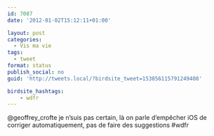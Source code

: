 ```yaml
---
id: 7087
date: '2012-01-02T15:12:11+01:00'

layout: post
categories:
  - Vis ma vie
tags:
  - tweet
format: status
publish_social: no
guid: 'http://tweets.local/?birdsite_tweet=153856115791249408'

birdsite_hashtags:
    - wdfr
---
```


@geoffrey\_crofte je n’suis pas certain, là on parle d’empêcher iOS de corriger automatiquement, pas de faire des suggestions #wdfr